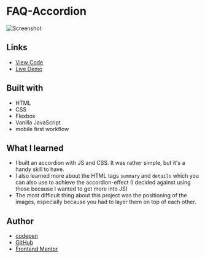 # FAQ-Accordion

![Screenshot](faq-card-screenshot.png)

## Links

- [View Code](https://github.com/Bayoura/accordion-card)
- [Live Demo](https://bayoura.github.io/accordion-card/)

## Built with

- HTML
- CSS
- Flexbox
- Vanilla JavaScript
- mobile first workflow

## What I learned

- I built an accordion with JS and CSS. It was rather simple, but it's a handy skill to have.
- I also learned more about the HTML tags `summary` and `details` which you can also use to achieve the accordion-effect (I decided against using those because I wanted to get more into JS)
- The most difficult thing about this project was the positioning of the images, especially because you had to layer them on top of each other.

## Author

- [codepen](https://codepen.io/bayoura)
- [GitHub](https://github.com/Bayoura)
- [Frontend Mentor](https://www.frontendmentor.io/profile/Bayoura)